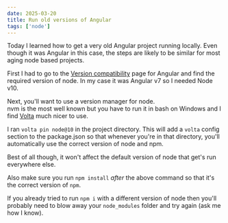 ```yaml
---
date: 2025-03-20
title: Run old versions of Angular
tags: ['node']
---
```


Today I learned how to get a very old Angular project running locally.
Even though it was Angular in this case, the steps are likely to be similar for most aging node based projects.

First I had to go to the [Version compatibility](https://angular.dev/reference/versions) page for Angular and find the required version of node.
In my case it was Angular v7 so I needed Node v10.

Next, you'll want to use a version manager for node.  
nvm is the most well known but you have to run it in bash on Windows and I find [Volta](https://volta.sh/) much nicer to use.

I ran `volta pin node@10` in the project directory.
This will add a `volta` config section to the package.json so that whenever you're in that directory, you'll automatically use the correct version of node and npm.

Best of all though, it won't affect the default version of node that get's run everywhere else.

Also make sure you run `npm install` _after_ the above command so that it's the correct version of `npm`.

If you already tried to run `npm i` with a different version of node then you'll probably need to blow away your `node_modules` folder and try again (ask me how I know).

